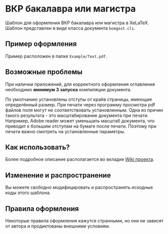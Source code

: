 # ВКР бакалавра или магистра

Шаблон для оформления ВКР бакалавра или магистра в XeLaTeX. Шаблон представлен в виде класса документа `bomgost.cls`.


## Пример оформления

Пример расположен в папке `Example/Text.pdf`.

## Возможные проблемы

При наличии приложений, для корректного оформления оглавления необходимо **минимум 3 запуска** компиляции документа.

По умолчанию установлены отступы от краёв страницы, имеющие определённый размер. При печати через программу просмотра pdf файлов поля могут не соответствовать установленным. Одна из причин такого результата - это масштабирование документа при печати. Например, Adobe reader может уменьшать масштаб документа, что приводит к большим отступам на бумаге после печати. Поэтому при печати важно смотреть на установленные параметры.

## Как использовать?

Более подробное описание располагается во вкладке [Wiki проекта](https://github.com/KernelA/xelatex-gost-bac/wiki).

## Изменение и распространение

Вы можете свободно модифицировать и распространять исходные коды этого шаблона.

## Правила оформления

Некоторые правила оформления кажутся странными, но они не зависят от автора и продиктованы внешними условиям.